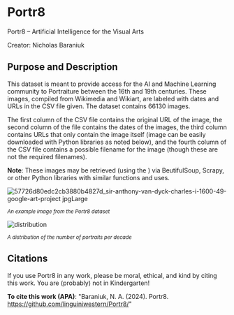 # Portr8
Portr8 – Artificial Intelligence for the Visual Arts

Creator: Nicholas Baraniuk 

## Purpose and Description 
This dataset is meant to provide access for the AI and Machine Learning community to Portraiture between the 16th and 19th centuries. These images, compiled from Wikimedia and Wikiart, are labeled with dates and URLs in the CSV file given. The dataset contains 66130 images. 

The first column of the CSV file contains the original URL of the image, the second column of the file contains the dates of the images, the third column contains URLs that only contain the image itself (image can be easily downloaded with Python libraries as noted below), and the fourth column of the CSV file contains a possible filename for the image (though these are not the required filenames). 

**Note**: These images may be retrieved (using the ) via BeutifulSoup, Scrapy, or other Python libraries with similar functions and uses. 

![57726d80edc2cb3880b4827d_sir-anthony-van-dyck-charles-i-1600-49-google-art-project jpgLarge](https://github.com/user-attachments/assets/85dd9985-5108-46ff-b72b-931f132efffb)

*<sub>An example image from the Portr8 dataset</sub>*


![distribution](https://github.com/user-attachments/assets/ea8cbe94-3c2e-46c6-bf01-d7296bfd8948)

*<sub>A distribution of the number of portraits per decade</sub>*

## Citations 
If you use Portr8 in any work, please be moral, ethical, and kind by citing this work. You are (probably) not in Kindergarten!

**To cite this work (APA)**: "Baraniuk, N. A. (2024). Portr8. https://github.com/linguiniwestern/Portr8/"
